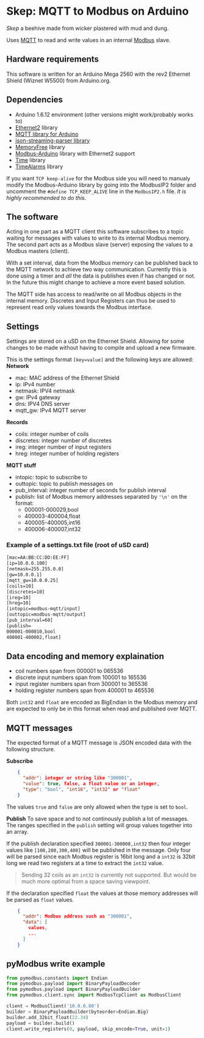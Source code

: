 # Skep: MQTT to Modbus on Arduino

*Skep* a beehive made from wicker plastered with mud and dung.

Uses <a href="https://mqtt.org/" target=_blank>MQTT</a> to read and write values in an internal <a href="https://en.wikipedia.org/wiki/Modbus">Modbus</a> slave.

## Hardware requirements
This software is written for an Arduino Mega 2560 with the rev2 Ethernet Shield (Wiznet W5500) from Arduino.org.

## Dependencies
- Arduino 1.6.12 environment (other versions might work/probably works to)
- <a href="https://github.com/adafruit/Ethernet2.git">Ethernet2</a> library
- <a href="https://github.com/hirotakaster/MQTT/tree/arduino">MQTT library for Arduino</a>
- <a href="https://github.com/squix78/json-streaming-parser">json-streaming-parser library
- <a href="https://github.com/McNeight/MemoryFree.git">MemoryFree</a> library
- <a href="https://github.com/wvengen/modbus-arduino">Modbus-Arduino</a> library with Ethernet2 support
- <a href="https://github.com/PaulStoffregen/Time">Time</a> library
- <a href="https://github.com/PaulStoffregen/TimeAlarms">TimeAlarms</a> library

If you want `TCP keep-alive` for the Modbus side you will need to manualy modify the Modbus-Arduino library by going into the ModbusIP2 folder and uncomment the `#define TCP_KEEP_ALIVE` line in the `ModbusIP2.h` file. *It is highly recommended to do this*.

## The software
Acting in one part as a MQTT client this software subscribes to a topic waiting for messages with values to write to its internal Modbus memory. The second part acts as a Modbus slave (server) exposing the values to a Modbus masters (client).

With a set interval, data from the Modbus memory can be published back to the MQTT network to achieve two way communication. Currently this is done using a timer and *all* the data is publishes even if has changed or not. In the future this might change to achieve a more event based solution.

The MQTT side has access to read/write on all Modbus objects in the internal memory. Discretes and Input Registers can thus be used to represent read only values towards the Modbus interface.

## Settings
Settings are stored on a uSD on the Ethernet Shield. Allowing for some changes to be made without having to compile and upload a new firmware.

This is the settings format `[key=value]` and the following keys are allowed:
**Network**
- mac: MAC address of the Ethernet Shield
- ip: IPv4 number
- netmask: IPV4 netmask
- gw: IPv4 gateway
- dns: IPV4 DNS server
- mqtt_gw: IPv4 MQTT server

**Records**
- coils: integer number of coils
- discretes: integer number of discretes
- ireg: integer number of input registers
- hreg: integer number of holding registers

**MQTT stuff**
- intopic: topic to subscribe to
- outtopic: topic to publish messages on
- pub_interval: integer number of seconds for publish interval
- publish: list of Modbus memory addresses separated by `'\n'` on the format:
    + 000001-000029,bool
    + 400003-400004,float
    + 400005-400005,int16
    + 400006-400007,int32

### Example of a settings.txt file (root of uSD card)

```txt
[mac=AA:BB:CC:DD:EE:FF]
[ip=10.0.0.100]
[netmask=255.255.0.0]
[gw=10.0.0.1]
[mqtt_gw=10.0.0.25]
[coils=10]
[discretes=10]
[ireg=10]
[hreg=10]
[intopic=modbus-mqtt/input]
[outtopic=modbus-mqtt/output]
[pub_interval=60]
[publish=
000001-000010,bool
400001-400002,float]
```

## Data encoding and memory explaination
- coil numbers span from 000001 to 065536
- discrete input numbers span from 100001 to 165536
- input register numbers span from 300001 to 365536
- holding register numbers span from 400001 to 465536

Both `int32` and `float` are encoded as BigEndian in the Modbus memory and are expected to only be in this format when read and published over MQTT.

## MQTT messages
The expected format of a MQTT message is JSON encoded data with the following structure.

**Subscribe**
```json
    {
      "addr": integer or string like "300001",
      "value": true, false, a float value or an integer,
      "type": "bool", "int16", "int32" or "float"
    }
```

The values `true` and `false` are only allowed when the type is set to `bool`.

**Publish**
To save space and to not continously publish a lot of messages. The ranges specified in the `publish` setting will group values together into an array. 

If the publish declaration specified `300001-300008,int32` then four integer values like `[100,200,300,400]` will be published in the message. Only four will be parsed since each Modbus register is 16bit long and a `int32` is 32bit long we read two registers at a time to extract the `ìnt32` value.

> Sending 32 coils as an `int32` is currently not supported. But would be much more optimal from a space saving viewpoint.

If the declaration specified `float` the values at those memory addresses will be parsed as `float` values.

```json
    {
      "addr": Modbus address such as "300001",
      "data": [
        values,
        ...
      ]
    }
```

## pyModbus write example

```python
from pymodbus.constants import Endian
from pymodbus.payload import BinaryPayloadDecoder
from pymodbus.payload import BinaryPayloadBuilder
from pymodbus.client.sync import ModbusTcpClient as ModbusClient

client = ModbusClient('10.0.0.80')
builder = BinaryPayloadBuilder(byteorder=Endian.Big)
builder.add_32bit_float(22.34)
payload = builder.build()
client.write_registers(0, payload, skip_encode=True, unit=1)
```
